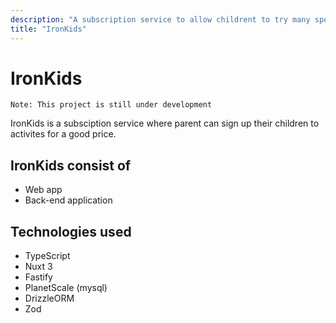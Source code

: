 ```yaml
---
description: "A subscription service to allow childrent to try many sports for a fair price."
title: "IronKids"
---
```

# IronKids

`Note: This project is still under development`

IronKids is a subsciption service where parent can sign up their children to activites for a good price.

## IronKids consist of

- Web app
- Back-end application

## Technologies used

- TypeScript
- Nuxt 3
- Fastify
- PlanetScale (mysql)
- DrizzleORM
- Zod
